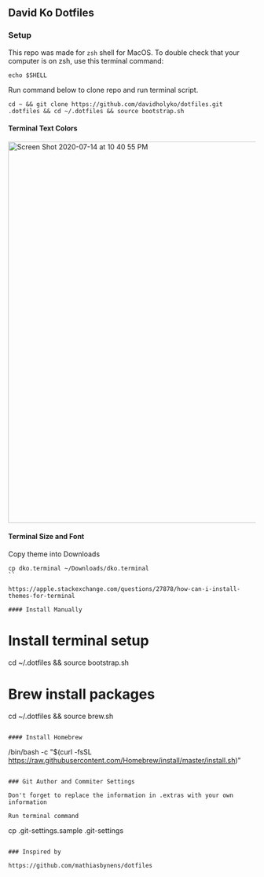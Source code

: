 ## David Ko Dotfiles

### Setup

This repo was made for `zsh` shell for MacOS. To double check that your computer is on zsh, use this terminal command:

```
echo $SHELL
```

Run command below to clone repo and run terminal script.

```
cd ~ && git clone https://github.com/davidholyko/dotfiles.git .dotfiles && cd ~/.dotfiles && source bootstrap.sh
```

#### Terminal Text Colors

<img width="776" alt="Screen Shot 2020-07-14 at 10 40 55 PM" src="https://user-images.githubusercontent.com/20917792/87497216-23807e80-c623-11ea-9fd3-f835812e6edb.png">

#### Terminal Size and Font

Copy theme into Downloads

```
cp dko.terminal ~/Downloads/dko.terminal
``

https://apple.stackexchange.com/questions/27878/how-can-i-install-themes-for-terminal

#### Install Manually

```

# Install terminal setup

cd ~/.dotfiles && source bootstrap.sh

# Brew install packages

cd ~/.dotfiles && source brew.sh

```

#### Install Homebrew

```

/bin/bash -c "$(curl -fsSL https://raw.githubusercontent.com/Homebrew/install/master/install.sh)"

```

### Git Author and Commiter Settings

Don't forget to replace the information in .extras with your own information

Run terminal command

```

cp .git-settings.sample .git-settings

```

### Inspired by

https://github.com/mathiasbynens/dotfiles
```

